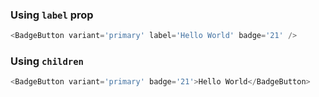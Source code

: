 ### Using `label` prop

```js
<BadgeButton variant='primary' label='Hello World' badge='21' />
```

### Using `children`

```js
<BadgeButton variant='primary' badge='21'>Hello World</BadgeButton>
```
